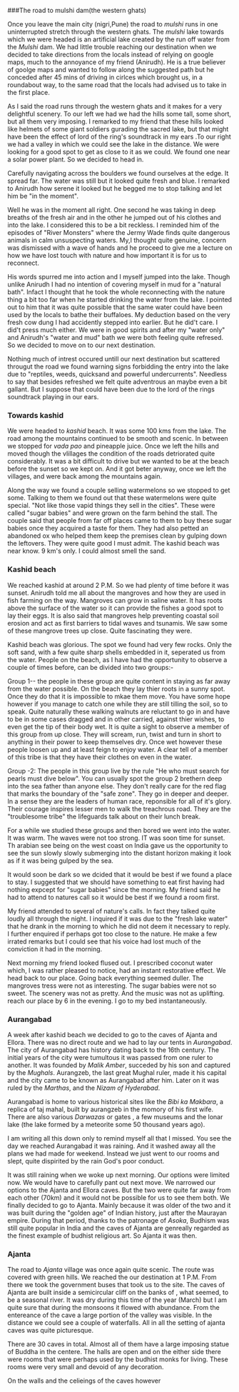###The road to mulshi dam(the western ghats)

Once you leave the main city (nigri,Pune) the road to *mulshi* runs in one uninterrupted stretch through the western ghats. The *mulshi* lake towards which we were headed is an artificial lake  created by the run off water from the *Mulshi* dam. We had little trouble reaching our destination when we decided to take directions from the locals instead of relying on google maps, much to the annoyance of my friend (Anirudh). He is a true believer of goolge maps and wanted to follow along the suggested path but he conceded after 45 mins of driving in cirlces which brought us, in a roundabout way, to the same road that the locals had advised us to take in the first place.

As I said the road runs through the western ghats and it makes for a very delightful scenery. To our left we had we had the hills some tall, some short, but all them very imposing. I remarked to my friend that these hills looked like helmets of some giant soldiers gurading the sacred lake, but that might have been the effect of lord of the ring's soundtrack in my ears .To our right we had a valley in which we could see the lake in the distance. We were looking for a good spot to get as close to it as we could. We found one near a solar power plant. So we decided to head in.

 Carefully navigating across the boulders we found ourselves at the edge. It spread far. The water was still but it looked quite fresh and blue. I remarked to Anirudh how serene it looked but he begged me to stop talking and let him be "in the moment".

Well he was in the moment all right. One second he was taking in deep breaths of the fresh air and in the other he jumped out of his clothes and into the lake. I considered this to be a bit reckless. I reminded him of the episodes of "River Monsters" where the Jermy Wade finds quite dangerous animals in calm unsuspecting waters. My,I thought quite genuine, concern was dismissed with a wave of hands and he proceed to give me a lecture on how we have lost touch with nature and how important it is for us to reconnect. 

His words spurred me into action and I myself jumped into the lake. Though unlike Anirudh I had no intention of covering myself in mud for a "natural bath". Infact I thought that he took the whole reconnecting with the nature thing a bit too far when he started drinking the water from the lake. I pointed out to him that it was quite possible that the same water could have been used by the locals to bathe their buffaloes. My deduction based on the very fresh cow dung I had accidently stepped into earlier. But he did't care. I did't press much either. We were in good spirits and after my "water only" and Anirudh's "water and mud" bath we were both feeling quite refresed. So we decided to move on to our next destination.

Nothing much of intrest occured untill our next destination but scattered througut the road we found warning signs forbidding the entry into the lake due to "reptiles, weeds, quicksand and powerful undercurrents". Needless to say that besides refreshed we felt quite adventrous an maybe even a bit gallant. But I suppose that could have been due to the lord of the rings soundtrack playing in our ears. 

### Towards kashid
We were headed to *kashid* beach. It was some 100 kms from the lake. The road among the mountains continued to be smooth and scenic. In between we stopped for *vada pao* and pineapple juice. Once we left the hills and moved though the vlillages the condition of the roads detriorated quite considerably. It was a bit difficult to drive but we wanted to be at the beach before the sunset so we kept on. And it got beter anyway, once we left the villages, and were back among the mountains again.

Along the way we found a couple selling watermelons so we stopped to get some. Talking to them we found out that these watermelons were quite special. "Not like those vapid things they sell in the cities". These were called "sugar babies" and were grown on the farm behind the stall. The couple said that people from far off places came to them to buy these sugar babies once they acquired a taste for them. They had also petted an abandoned ox who helped them keep the premises clean by gulping down the leftovers. They were quite good I must admit. The kashid beach was near know. 9 km's only. I could almost smell the sand.

### Kashid beach

We reached kashid at around 2 P.M. So we had plenty of time before it was sunset. Anirudh told me all about the mangroves and how they are used in fish farming on the way. Mangroves can grow in saline water. It has roots above the surface of the water so it can provide the fishes a good spot to lay their eggs. It is also said that mangroves help preventing coastal soil erosion and act as first barriers to tidal waves and tsunamis. We saw some of these mangrove trees up close. Quite fascinating they were.

Kashid beach was glorious. The spot we found had very few rocks. Only the soft sand, with a few quite sharp shells embedded in it, seperated us from the water. People on the beach, as I have had the opportunity to observe a couple of times before, can be divided into two groups:-

Group 1-- the people in these group are quite content in staying as far away from the water possible. On the beach they lay thier roots in a sunny spot. Once they do that it is impossible to mkae them move. You have some hope however if you manage to catch one while they are still tilling the soil, so to speak. Quite naturally these walking walnuts are reluctant to go in and have to be in some cases dragged and in other carried, against thier wishes, to even get the tip of their body wet. It is quite a sight to observe a member of this group from up close. They will scream, run, twist and turn in short to anything in their power to keep themselves dry. Once wet however these people loosen up and at least feign to enjoy water. A clear tell of a member of this tribe is that they have their clothes on even in the water.

Group -2: The people in this group live by the rule "He who must search for pearls must dive below". You can usually spot the group 2 brethern deep into the sea father than anyone else. They don't really care for the red flag that marks the boundary of the "safe zone". They go in deeper and deeper. In a sense they are the leaders of human race, reponsible for all of it's glory. Their courage inspires lesser men to walk the treachrous road. They are the "troublesome tribe" the lifeguards talk about on their lunch break.

For a while we studied these groups and then bored we went into the water. It was warm. The waves were not too strong. IT was soon time for sunset. Th arabian see being on the west coast on India gave us the opportunity to see the sun slowly slowly submerging into the distant horizon making it look as if it was being gulped by the sea.

It would soon be dark so we dcided that it would be best if we found a place to stay. I suggested that we should have something to eat first having had nothing expcept for "sugar babies" since the morning. My friend said he had to attend to natures call so it would be best if we found a room first.

My friend attended to several of nature's calls. In fact they talked quite loudly all through the night. I inquired if it was due to the "fresh lake water" that he drank in the morning to which he did not deem it necessary to reply. I further enquired if perhaps got too close to the nature. He make a few irrated remarks but I could see that his voice had lost much of the conviction it had in the morning. 

Next morning my friend looked flused out. I prescribed coconut water which, I was rather pleased to notice, had an instant restorative effect. We head back to our place. Going back everything seemed duller. The mangroves tress were not as interesting. The sugar babies were not so sweet. The scenery was not as pretty. And the music was not as uplifting. reach our place by 6 in the evening. I go to my bed instantaneously. 


### Aurangabad
A week after kashid beach we decided to go to the caves of Ajanta and Ellora. There was no direct route and we had to lay our tents in *Aurangabad*. The city of Aurangabad has history dating back to the 16th century. The initial years of the city were tumultous it was passed from one ruler to another.  It was founded by *Malik Amber*, succeded by his son and captured by the *Mughals*. Aurangzeb, the last great Mughal ruler, made it his capital and the city came to be known as Aurangabad after him. Later on it was ruled by the *Marthas*, and the *Nizam of Hyderabad*.

Aurangabad is home to various historical sites like the *Bibi ka Makbara*, a replica of taj mahal, built by aurangzeb in the momory of his first wife. There are also various *Darwazas* or gates , a few museums and the lonar lake (the lake formed by a meteorite some 50 thousand years ago).

I am writing all this down only to remind myself all that I missed. You see the day we reached Aurangabad it was raining. And it washed away all the plans we had made for weekend. Instead we just went to our rooms and slept, quite dispirited by the rain God's poor conduct.

It was still raining when we woke up next morning. Our options were limited now. We would have to carefully pant  out next move. We narrowed our options to the Ajanta and Ellora caves. But the two were quite far away from each other (70km) and it would not be possible for us to see them both. We finally decided to go to Ajanta. Mainly because it was older of the two and it was built during the "golden age" of Indian history, just after the Maurayan empire. During that period, thanks to the patronage of *Asoka*, Budhism was still quite popular in India and the caves of Ajanta are genreally regarded as the finest example of budhist religious art. So Ajanta it was then.

### Ajanta

The road to *Ajanta* village was once again quite scenic. The route was covered with green hills. We reached the our destination at 1 P.M. From there we took the government buses that took us to the site. The caves of Ajanta are built inside a semicircular cliff on the banks of , what seemed, to be a seasonal river. It was dry during this time of the year (March) but I am quite sure that during the monsoons it  flowed with abundance. From the entereance of the cave a large portion of the valley was visible. In the distance we could see a couple of waterfalls. All in all the setting of ajanta caves was quite picturesque.

There are 30 caves in total. Almost all of them have a large imposing statue of Buddha in the centere. The halls are open and on the either side there were rooms that were perhaps used by the budhist monks for living. These rooms were very small and devoid of any decoration.

On the walls and the celieings of the caves however 